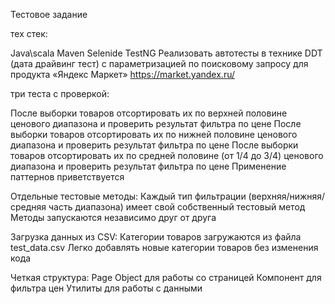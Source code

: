 Тестовое задание

тех стек:

Java\scala
Maven
Selenide
TestNG
Реализовать автотесты в технике DDT (дата драйвинг тест) с параметризацией по поисковому запросу для продукта «Яндекс Маркет» https://market.yandex.ru/

три теста с проверкой:

После выборки товаров отсортировать их по верхней половине ценового диапазона и проверить результат фильтра по цене
После выборки товаров отсортировать их по нижней половине ценового диапазона и проверить результат фильтра по цене
После выборки товаров отсортировать их по средней половине (от 1/4 до 3/4) ценового диапазона и проверить результат фильтра по цене
Применение паттернов приветствуется


Отдельные тестовые методы:
Каждый тип фильтрации (верхняя/нижняя/средняя часть диапазона) имеет свой собственный тестовый метод
Методы запускаются независимо друг от друга

Загрузка данных из CSV:
Категории товаров загружаются из файла test_data.csv
Легко добавлять новые категории товаров без изменения кода

Четкая структура:
Page Object для работы со страницей
Компонент для фильтра цен
Утилиты для работы с данными
